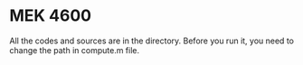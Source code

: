 # MEK 4600
All the codes and sources are in the directory. Before you run it, you need to change the path in compute.m file.
